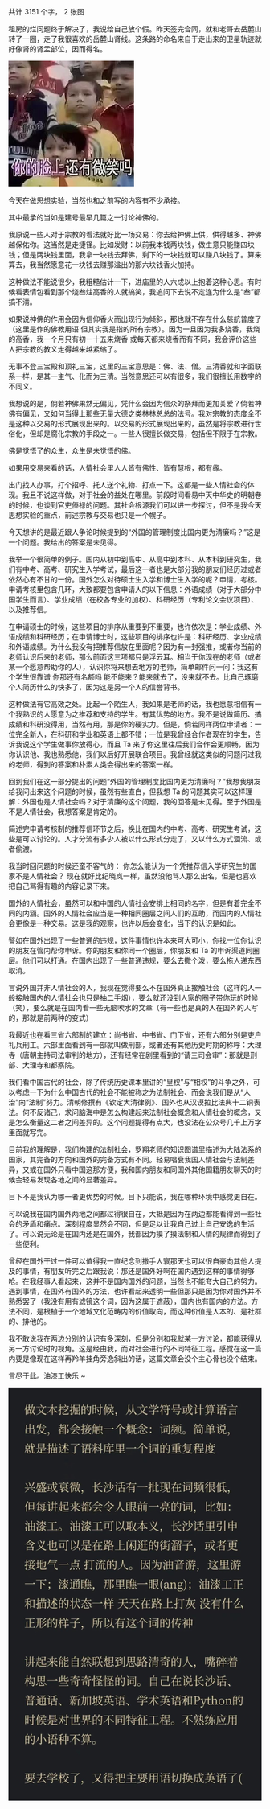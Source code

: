 共计 3151 个字， 2 张图

租房的烂问题终于解决了，我说给自己放个假。昨天签完合同，就和老哥去岳麓山转了一圈，走了我很喜欢的岳麓山肾线。这条路的命名来自于走出来的卫星轨迹就好像肾的肾盂部位，因而得名。

![](./images/img_001.jpeg)

今天在做思想实验，当然也和之前写的内容有不少承接。

其中最承的当如是建号最早几篇之一讨论神佛的。

我原说一些人对于宗教的看法就好比一场交易：你去给神佛上供，供得越多、神佛越保佑你。这当然是走捷径。比如发财：以前我本钱两块钱，做生意只能赚四块钱；但是两块钱里面，我拿一块钱去拜佛，剩下的一块钱就可以赚八块钱了。算来算去，我当然愿意花一块钱去赚那溢出的那六块钱香火加持。

这种做法不能说很少，我粗糙估计一下，进庙里的人六成以上抱着这种心思。有时候看表情包看到那个烧叁炷高香的人就搞笑，我追问下去说不定连为什么是“叁”都搞不清。

如果说神佛的作用会因为信仰香火而出现行为倾斜，那也就不存在什么慈航普度了（这里是作的佛教用语 但其实我是指的所有宗教）。因为一旦因为我多烧香，我烧的高香，我一个月只有初一十五来烧香 或每天都来烧香而有不同，我会评价这些人把宗教的教义走得越来越紧缩了。

无事不登三宝殿和顶礼三宝，这里的三宝意思是：佛、法、僧。三清香就和字面联系一样，是其一主气、化而为三清。当然意思还可以有很多，我们很擅长用数字的不同义。

我想说的是，倘若神佛果然无偏见，凭什么会因为信众的祭拜而更加关爱？倘若神佛有偏见，又如何当得上那些无量大德之类林林总总的法号。我对宗教的态度全不是这种以交易的形式展现出来的。以交易的形式展现出来的，虽然是将宗教进行世俗化，但却是腐化宗教的手段之一。一些人很擅长做交易，包括但不限于在宗教。

佛是觉悟了的众生，众生是未觉悟的佛。

如果用交易来看的话，人情社会里人人皆有佛性、皆有慧根，都有缘。

出门找人办事，打个招呼、托人送个礼物、打点一下。这都是一些人情社会的体现。我且不说这样做，对于社会的益处在哪里。前段时间看易中天中华史的明朝卷的时候，也谈到官吏俸禄的问题。其社会根源我们可以进一步探讨，但不是我今天思想实验的重点，前述宗教与交易也只是一个幌子。

今天想讲的是最近跟人争论时候提到的“外国的管理制度比国内更为清廉吗？”这是一个问题。我给出的答案是未见得。

我举一个很简单的例子。国内从初中到高中、从高中到本科、从本科到研究生，我们有中考、高考、研究生入学考试，最后这一者也是大部分我的朋友们经历过或者依然心有不甘的一份。国外怎么对待硕士生入学和博士生入学的呢？申请，考核。申请考核里包含几环，大致都要包含申请人的以下信息：外语成绩（对于大部分中国学生而言）、学业成绩（在校各专业的加权）、科研经历（专利论文会议项目）、以及推荐信。

在申请硕士的时候，这些项目的排序从重要到不重要，也许依次是：学业成绩、外语成绩和科研经历；在申请博士时，这些项目的排序也许是：科研经历、学业成绩和外语成绩。为什么我没有把推荐信放在里面呢？因为有一封强推，或者你当前的老师认识后来的老师，那么前面这三项都只是浮云耳。相当于你现在的老师（或者某一个愿意帮助你的人），认识你将来想去地方的老师，简单邮件问一问：我这有个学生很靠谱 你那还有名额吗 能不能来？能来就去了，没来就不去。比自己琢磨个人简历什么的快多了，因为这是另一个人的信誉背书。

这种做法有它高效之处。比起一个陌生人，我如果是老师的话，我也愿意相信有一个我熟识的人愿意为之推荐和支持的学生。有其优势的地方。我不是说做简历、搞成绩和科研没得用，当然有用，那是你的硬实力。但是，倘若同样两位申请者：一位完全新人，在科研和学业和英语上都不错；一位是我曾经合作者现在的学生，告诉我说这个学生做事你放得心，而且 Ta 来了你这里往后我们合作会更顺畅，因为你认识他、我也熟悉他，我们以后好开展联合项目。我曾经就这类似的问题问过我的老师，得到的答案和朴素人类会得出来的答案一样。

回到我们在这一部分提出的问题“外国的管理制度比国内更为清廉吗？”我想我朋友给我问出来这个问题的时候，虽然有些直白，但我想 Ta 的问题其实可以这样理解：外国也是人情社会吗？对于清廉的这个问题，我的回答是未见得。至于外国是不是人情社会，我想答案是肯定的。

简述完申请考核制的推荐信环节之后，换比在国内的中考、高考、研究生考试，这些是可以讨论的。人才分流有多少人被以什么形式分走了，又以什么方式洄流、或者偷渡。

我当时回问题的时候还蛮不客气的： 你怎么能认为一个凭推荐信入学研究生的国家不是人情社会？ 现在就好比纪晓岚一样，虽然没他骂人那么出名，但是也喜欢把自己骂得有趣的内容记录下来。

国外的人情社会，虽然可以和中国的人情社会安排上相同的名字，但是有着完全不同的内涵。国外的人情社会应当是一种相同圈层之间人们的互助，而国内的人情社会更像是一种交易。这是我的观察，也许以后会变化，当下的认识是如此。

譬如在国外出现了一些普通的违规，这件事情也许本来可大可小，你找一位你认识的朋友在管内帮你申诉。你的朋友和你同一个圈层，你朋友和 Ta 的申诉渠道同圈层。他们可以打通。在国内出现了一些普通违规，要么去撒个泼，要么拖人递东西取消。

言说外国并非人情社会的人，我现在觉得要么不在国外真正接触社会（这样的人一般接触国内的人情社会也只是抽二手烟），要么就还没到人家的圈子带你玩的时候（笑），要么就是在国内看一些无脑吹水的文章（有一些也是真的人在国外的人写的，那就是前两种的变式）

我最近也在看三省六部制的建立：尚书省、中书省、门下省，还有六部分别是吏户礼兵刑工。六部里面看到有一部就叫做刑部，或者还有其他历史时期的称呼：大理寺（唐朝主持司法审判的地方），还有经常在剧里看到的“请三司会审”：那就是刑部、大理寺和都察院。

我们看中国古代的社会，除了传统历史课本里讲的“皇权”与“相权”的斗争之外，可以考虑一下为什么中国古代的社会不能被称之为法制社会、而会说我们是从“人治”向“法制”努力。清朝修撰有《钦定大清律例》、国外也从汉谟拉比法典十二铜表法。何不反诸己，求问脑海中是怎么构建起来法制社会概念和人情社会的概念，又是怎么衡量这二者之间差异的。这个问题提得有点大，也没法在公众号几千上万字里面就写完。

目前我的理解是，我们构建的法制社会，罗翔老师的知识图谱里描述为大陆法系的国家，其完备的方向和国外的完备方式有不同。轻易唱衰我国人情社会与法制差异，又或在国外只看中国这那方便，我和国内朋友和同国外其他国籍朋友聊天的时候会轻易发现各地之间的显著差异。

目下不是我认为哪一者更优势的时候。目下只能说，我在哪种环境中感觉更自在。

可以说我在国内国外两地之间都过得很自在，大抵是因为在两边都能看得到一些社会的矛盾和痛点。深刻程度显然会不同，但是足以让我自己过上自己安逸的生活了。可以说无论是在国内还是在国外，我都因为摸了摸法制和人情的规律而得到了一些便利。

曾经在国外干过一件可以值得我一直纪念到撒手人寰那天也可以很自豪向其他人提及的事情，有朋友听完之后跟我说：那还是国外好啊在国内遇到这样的事情得够呛。在我经事人看起来，这并不是国内国外的问题，当然也不能夸大自己的努力。遇到事情，在国外有国外的方法，也许看起来透明一些但那只是因为你对国外并不熟悉罢了（我没有用有滤镜这个词，因为这属于遮蔽），国内也有国内的方法。方法不同，是根植于一个地域文化范畴内的价值取向，而这种价值是人本的、是社群的、排他的。

我不敢说我在两边分别的认识有多深刻，但是分别和我就某一方讨论，都能获得从另一方讨论时的视角。这是经由我，而对社会进行的不同特征工程。感觉在这一篇内要是像现在这样再羚羊挂角旁逸斜出的话，这篇文章会没个主心骨也没个结束。

言尽于此。油漆工快乐 ~

![](./images/img_002.jpeg)
